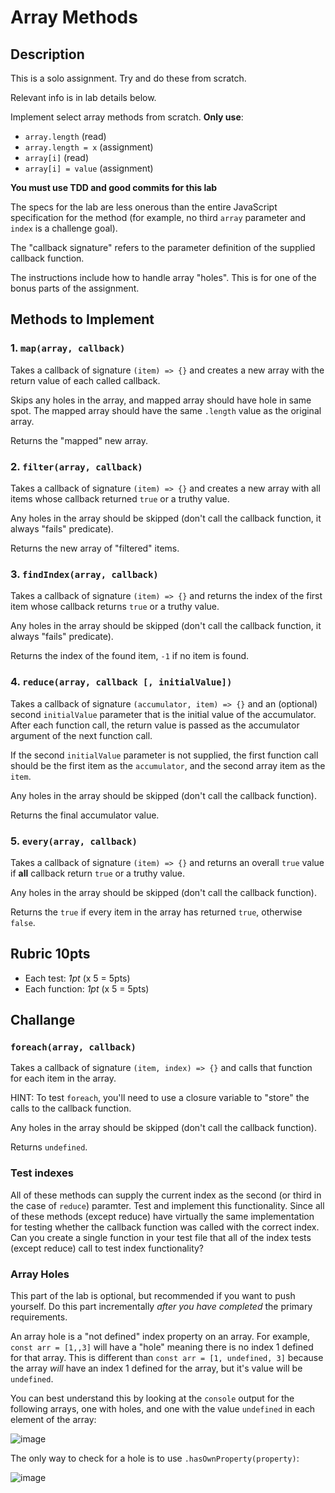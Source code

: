 Array Methods
===

## Description

This is a solo assignment. Try and do these from scratch. 

Relevant info is in lab details below.

Implement select array methods from scratch. **Only use**:
* `array.length` (read)
* `array.length = x` (assignment)
* `array[i]` (read)
* `array[i] = value` (assignment)

**You must use TDD and good commits for this lab**

The specs for the lab are less onerous than the entire JavaScript specification for the 
method (for example, no third `array` parameter and `index` is a challenge goal). 

The "callback signature" refers to the parameter definition of the supplied callback function.

The instructions include how to handle array "holes". This is for one of the bonus parts of the assignment.

## Methods to Implement

### 1. `map(array, callback)`

Takes a callback of signature `(item) => {}` 
and creates a new array with the return value of each called callback. 

Skips any holes in the array, and mapped array should have hole in same spot. The mapped array should have
the same `.length` value as the original array.

Returns the "mapped" new array.

### 2. `filter(array, callback)`

Takes a callback of signature `(item) => {}` 
and creates a new array with all items whose callback returned `true` or a truthy value. 

Any holes in the array should be skipped (don't call the callback function, it always "fails" predicate).

Returns the new array of "filtered" items.

### 3. `findIndex(array, callback)`

Takes a callback of signature `(item) => {}` 
and returns the index of the first item whose callback returns `true` or a truthy value.

Any holes in the array should be skipped (don't call the callback function, it always "fails" predicate).

Returns the index of the found item, `-1` if no item is found.

### 4. `reduce(array, callback [, initialValue])`

Takes a callback of signature `(accumulator, item) => {}` and an (optional) 
second `initialValue` parameter that is the initial value of the accumulator. After each function
call, the return value is passed as the accumulator argument of the next function call.

If the second `initialValue` parameter is not supplied, the first function call should be the 
first item as the `accumulator`, and the second array item as the `item`.

Any holes in the array should be skipped (don't call the callback function).

Returns the final accumulator value.

### 5. `every(array, callback)`

Takes a callback of signature `(item) => {}` 
and returns an overall `true` value if **all** callback return `true` or a truthy value.

Any holes in the array should be skipped (don't call the callback function).

Returns the `true` if every item in the array has returned `true`, otherwise `false`.

## Rubric **10pts**
* Each test: *1pt* (x 5 = 5pts)
* Each function: *1pt* (x 5 = 5pts)

## Challange

### `foreach(array, callback)`

Takes a callback of signature `(item, index) => {}` 
and calls that function for each item in the array.

HINT: To test `foreach`, you'll need to use a closure variable to "store" the calls to the callback function.

Any holes in the array should be skipped (don't call the callback function).

Returns `undefined`.

### Test indexes

All of these methods can supply the current index as the second (or third in the case of `reduce`) paramter. Test and
implement this functionality. Since all of these methods (except reduce) have virtually the same implementation for testing whether the callback function was called with the correct index. Can you create a single function in your test file that
all of the index tests (except reduce) call to test index functionality?

### Array Holes

This part of the lab is optional, but recommended if you want to push yourself. Do this part incrementally 
_after you have completed_ the primary requirements.

An array hole is a "not defined" index property on an array. For example, `const arr = [1,,3]` 
will have a "hole" meaning there is no index 1 defined for that array. 
This is different than `const arr = [1, undefined, 3]` because the array _will_ have an index 1 defined for 
the array, but it's value will be `undefined`.

You can best understand this by looking at the `console` output for the following arrays, 
one with holes, and one with the value `undefined` in each element of the array:

![image](https://cloud.githubusercontent.com/assets/478864/26217500/7e1a2c96-3bbc-11e7-9afb-0a5f51cb68c7.png)

The only way to check for a hole is to use `.hasOwnProperty(property)`:

![image](https://cloud.githubusercontent.com/assets/478864/26217549/a467d920-3bbc-11e7-9fb6-af2bcd470a52.png)
